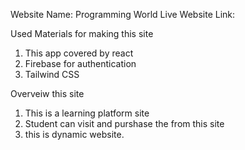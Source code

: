 Website Name: Programming World
Live Website Link: 

Used Materials for making this site
1. This app covered by react  
2. Firebase for authentication 
3. Tailwind CSS 

Overveiw this site
1. This is a learning platform site
2. Student can visit and purshase the from this site
3. this is dynamic website. 